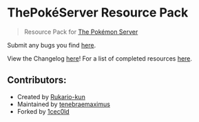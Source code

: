ThePokéServer Resource Pack
================

>Resource Pack for [The Pokémon Server](http://www.pokemonserver.net/forum/)

Submit any bugs you find [here](https://github.com/tenebraemaximus/TPS-Resource-Pack/issues).

View the Changelog [here](https://github.com/tenebraemaximus/TPS-Resource-Pack/blob/master/CHANGELOG.md)!
For a list of completed resources [here](http://www.pokemonserver.net/forum/index.php?topic=3799).

Contributors:
-----------
* Created by [Rukario-kun](http://rukario-kun.tumblr.com/)
* Maintained by [tenebraemaximus](http://www.pokemonserver.net/forum/index.php?action=profile;u=150)
* Forked by [1cec0ld](https://github.com/1cec0ld)
